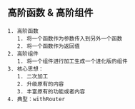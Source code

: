 ## 高阶函数 & 高阶组件
    1. 高阶函数
       1. 将一个函数作为参数传入到另外一个函数
       2. 将一个函数作为返回值
    2. 高阶组件
       1. 将一个组件进行加工生成一个进化版的组件
    3. 核心思想：
       1. 二次加工
       2. 升级原有的内容
       3. 丰富原有的功能或者内容
    4. 典型：withRouter
